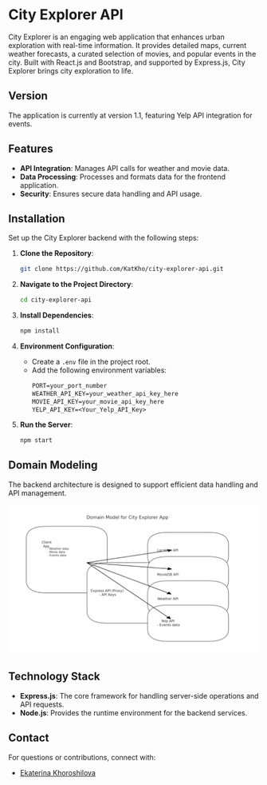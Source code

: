 
# City Explorer API

City Explorer is an engaging web application that enhances urban exploration with real-time information. It provides detailed maps, current weather forecasts, a curated selection of movies, and popular events in the city. Built with React.js and Bootstrap, and supported by Express.js, City Explorer brings city exploration to life.

## Version

The application is currently at version 1.1, featuring Yelp API integration for events.

## Features

- **API Integration**: Manages API calls for weather and movie data.
- **Data Processing**: Processes and formats data for the frontend application.
- **Security**: Ensures secure data handling and API usage.

## Installation

Set up the City Explorer backend with the following steps:

1. **Clone the Repository**:
   ```bash
   git clone https://github.com/KatKho/city-explorer-api.git
   ```

2. **Navigate to the Project Directory**:
   ```bash
   cd city-explorer-api
   ```

3. **Install Dependencies**:
   ```bash
   npm install
   ```

4. **Environment Configuration**:
   - Create a `.env` file in the project root.
   - Add the following environment variables:
     ```
     PORT=your_port_number
     WEATHER_API_KEY=your_weather_api_key_here
     MOVIE_API_KEY=your_movie_api_key_here
     YELP_API_KEY=<Your_Yelp_API_Key>
     ```

5. **Run the Server**:
   ```bash
   npm start
   ```

## Domain Modeling

The backend architecture is designed to support efficient data handling and API management.

![Domain Modeling](./Domain.png)

## Technology Stack

- **Express.js**: The core framework for handling server-side operations and API requests.
- **Node.js**: Provides the runtime environment for the backend services.

## Contact

For questions or contributions, connect with:

- [Ekaterina Khoroshilova](https://www.linkedin.com/in/ekaterina-khoroshilova)
